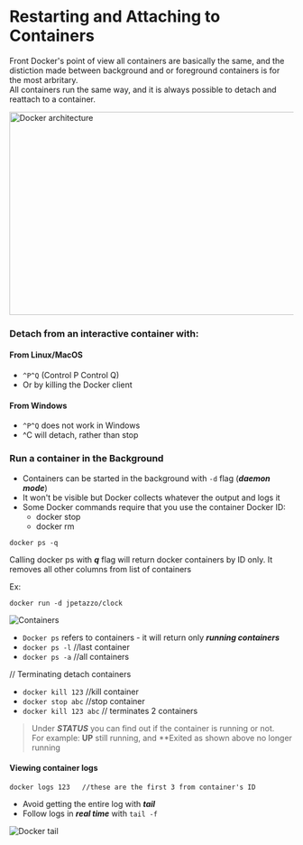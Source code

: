 # Restarting and Attaching to Containers

Front Docker's point of view all containers are basically the same, and the distiction made between background and or foreground containers is for the most arbritary.     
All containers run the same way, and it is always possible to detach and reattach to a container.

<img src="/images/dockarch.png" width="900" height="360" alt="Docker architecture">

### Detach from an interactive container with:

#### From Linux/MacOS

- `^P^Q` (Control P Control Q)
- Or by killing the Docker client

#### From Windows

- `^P^Q` does not work in Windows
- ^C will detach, rather than stop



### Run a container in the Background

- Containers can be started in the background with `-d` flag (***daemon mode***)
- It won't be visible but Docker collects whatever the output and logs it
- Some Docker commands require that you use the container Docker ID:
  - docker stop
  - docker rm

```
docker ps -q
```
Calling docker ps with ***q*** flag will return docker containers by ID only. It removes all other columns
from list of containers



Ex:
```
docker run -d jpetazzo/clock
```


<img src="/images/running_containers.png" alt="Containers" />


- `Docker ps`  refers to containers - it will return only ***running containers***
-  `docker ps -l`  //last container
-  `docker ps -a`  //all containers

// Terminating detach containers
-  `docker kill 123`   //kill container 
-  `docker stop abc`  //stop container
-  `docker kill 123 abc`  // terminates 2 containers

> Under ***STATUS*** you can find out if the container is running or not.  
> For example: **UP** still running, and **Exited as shown above no longer running


#### Viewing container logs

```
docker logs 123   //these are the first 3 from container's ID
```

- Avoid getting the entire log with ***tail***
- Follow logs in ***real time*** with `tail -f`

<img src="/images/docker-tail.png" alt="Docker tail">
